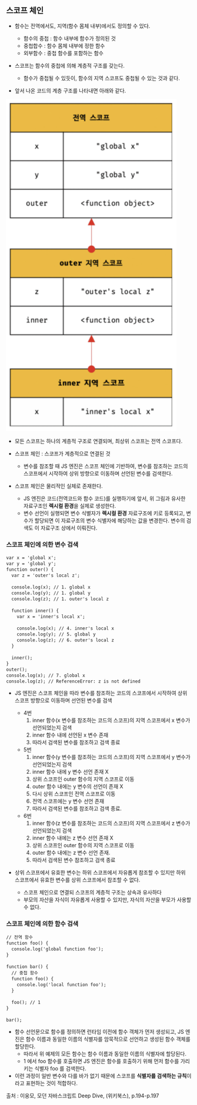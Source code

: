 ## 스코프 체인
* 함수는 전역에서도, 지역(함수 몸체 내부)에서도 정의할 수 있다.
  * 함수의 중첩 : 함수 내부에 함수가 정의된 것
  * 중첩합수 : 함수 몸체 내부에 정한 함수
  * 외부함수 : 중첩 함수를 포함하는 함수
* 스코프는 함수의 중첩에 의해 계층적 구조를 갖는다.
  * 함수가 중첩될 수 있듯이, 함수의 지역 스코프도 중첩될 수 있는 것과 같다.

* 앞서 나온 코드의 계층 구조를 나타내면 아래와 같다.

![스코프 체인](https://github.com/5nam/TIL/blob/master/JavaScript/img/%E1%84%89%E1%85%B3%E1%84%8F%E1%85%A9%E1%84%91%E1%85%B3%2002.png)

* 모든 스코프는 하나의 계층적 구조로 연결되며, 최상위 스코프는 전역 스코프다.
* 스코프 체인 : 스코프가 계층적으로 연결된 것
  * 변수를 참조할 때 JS 엔진은 스코프 체인에 기반하여, 변수를 참조하는 코드의 스코프에서 시작하여 상위 방향으로 이동하며 선언된 변수를 검색한다.

* 스코프 체인은 물리적인 실체로 존재한다.
  * JS 엔진은 코드(전역코드와 함수 코드)를 실행하기에 앞서, 위 그림과 유사한 자료구조인 **렉시컬 환경**을 실제로 생성한다.
  * 변수 선언이 실행되면 변수 식별자가 **렉시컬 환경** 자료구조에 키로 등록되고, 변수가 할당되면 이 자료구조의 변수 식별자에 해당하는 값을 변경한다. 변수의 검색도 이 자료구조 상에서 이뤄진다.
  
### 스코프 체인에 의한 변수 검색
~~~
var x = 'global x';
var y = 'global y';
function outer() {
  var z = 'outer's local z';
  
  console.log(x); // 1. global x
  console.log(y); // 1. global y
  console.log(z); // 1. outer's local z
   
  function inner() {
    var x = 'inner's local x';
    
    console.log(x); // 4. inner's local x
    console.log(y); // 5. global y
    console.log(z); // 6. outer's local z
  }
  
  inner();
}
outer();
console.log(x); // 7. global x
console.log(z); // ReferenceError: z is not defined
~~~

* JS 엔진은 스코프 체인을 따라 변수를 참조하는 코드의 스코프에서 시작하여 상위 스코프 방향으로 이동하며 선언된 변수를 검색
  * 4번
    1. inner 함수(x 변수를 참조하는 코드의 스코프)의 지역 스코프에서 x 변수가 선언되었는지 검색
    2. inner 함수 내에 선언된 x 변수 존재
    3. 따라서 검색된 변수를 참조하고 검색 종료
  * 5번
    1. inner 함수(y 변수를 참조하는 코드의 스코프)의 지역 스코프에서 y 변수가 선언되었는지 검색
    2. inner 함수 내에 y 변수 선언 존재 X
    3. 상위 스코프인 outer 함수의 지역 스코프로 이동
    4. outer 함수 내에는 y 변수의 선언이 존재 X
    5. 다시 상위 스코프인 전역 스코프로 이동
    6. 전역 스코프에는 y 변수 선언 존재
    7. 따라서 검색된 변수를 참조하고 검색 종료.
  * 6번
    1. inner 함수(z 변수를 참조하는 코드의 스코프)의 지역 스코프에서 z 변수가 선언되었는지 검색
    2. inner 함수 내에는 z 변수 선언 존재 X
    3. 상위 스코프인 outer 함수의 지역 스코프로 이동
    4. outer 함수 내에는 z 변수 선언 존재.
    5. 따라서 검색된 변수 참조하고 검색 종료

* 상위 스코프에서 유효한 변수는 하위 스코프에서 자유롭게 참조할 수 있지만 하위 스코프에서 유효한 변수를 상위 스코프에서 참조할 수 없다.
  * 스코프 체인으로 연결되 스코프의 계층적 구조는 상속과 유사하다
  * 부모의 자산을 자식이 자유롭게 사용할 수 있지만, 자식의 자산을 부모가 사용할 수 없다.

### 스코프 체인에 의한 함수 검색
~~~
// 전역 함수
function foo() {
  console.log('global function foo');
}

function bar() {
  // 중첩 함수
  function foo() {
    console.log('local function foo');
  }
  
  foo(); // 1
}

bar();
~~~
* 함수 선언문으로 함수를 정의하면 런타임 이전에 함수 객체가 먼저 생성되고, JS 엔진은 함수 이름과 동일한 이름의 식별자를 암묵적으로 선언하고 생성된 함수 객체를 할당한다.
  * 따라서 위 예제의 모든 함수는 함수 이름과 동일한 이름의 식별자에 할당된다.
  * 1 에서 foo 함수를 호출하면 JS 엔진은 함수를 호출하기 위해 먼저 함수를 가리키는 식별자 foo 를 검색한다.
* 이런 과정이 일반 변수와 다를 바가 없기 때문에 스코프를 **식별자를 검색하는 규칙**이라고 표현하는 것이 적합하다.


출처 : 이웅모, 모던 자바스크립트 Deep Dive, (위키북스), p.194-p.197
